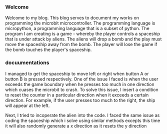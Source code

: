 ### Welcome

Welcome to my blog. This blog serves to document my works on programming the microbit microcontroller. The programming language is micropython, a programming language that is a subset of python. The program I am creating is a game - whereby the player controls a spaceship that is under attack by aliens. The aliens will drop a bomb and the play must move the spaceship away from the bomb. The player will lose the game if the bomb touches the player's spaceship.

### docuumentations

I managed to get the spaceship to move left or right when button A or button B is pressed respectively. One of the issue I faced is when the user exceeds the game boundary when he presses too much in one direction which cuases the microbit to crash. To solve this issue, I insert a condition to reset the counter in a particular direction when it exceeds a certain direction. For example, if the user presses too much to the right, the ship will appear at the left.

Next, I tried to incoperate the alien into the code. I faced the same issue as coding the spaceship which i solve using similar methods excepts this time it will also randomly generate a x direction as it resets the y direction

